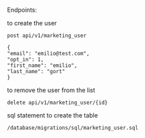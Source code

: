 Endpoints:

to create the user 

    post api/v1/marketing_user

    {
    "email": "emilio@test.com",
    "opt_in": 1,
    "first_name": "emilio",
    "last_name": "gort"
    }

to remove the user from the list

    delete api/v1/marketing_user/{id}


sql statement to create the table

    /database/migrations/sql/marketing_user.sql

